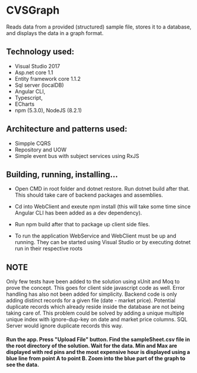 # CVSGraph #

Reads data from a provided (structured) sample file, stores it to a database, and displays the data in a graph format.

## Technology used:
- Visual Studio 2017
- Asp.net core 1.1
- Entity framework core 1.1.2
- Sql server (localDB)
- Angular CLI, 
- Typescript, 
- ECharts
- npm (5.3.0), NodeJS (8.2.1)

## Architecture and patterns used:
- Simpple CQRS
- Repository and UOW
- Simple event bus with subject services using RxJS

## Building, running, installing...

- Open CMD in root folder and dotnet restore. Run dotnet build after that. This should take care of backend packages and assemblies.

- Cd into WebClient and exeute npm install (this will take some time since Angular CLI has been added as a dev dependency). 

- Run npm build after that to package up client side files.

- To run the application WebService and WebClient must be up and running. They can be started using Visual Studio or by executing dotnet run in their respective roots

## NOTE
Only few tests have been added to the solution using xUnit and Moq to prove the concept. This goes for client side javascript code as well. Error handling has also not been added for simplicity.
Backend code is only adding distinct records for a given file (date - market price). Potential duplicate records which already reside inside the database are not being taking care of. This problem could be solved by adding a unique multiple unique index with ignore-dup-key on date and market price columns. SQL Server would ignore duplicate records this way.

#### Run the app. Press "Upload File" button. Find the sampleSheet.csv file in the root directory of the solution. Wait for the data. Min and Max are displayed with red pins and the most expensive hour is displayed using a blue line from point A to point B. Zoom into the blue part of the graph to see the data. 
